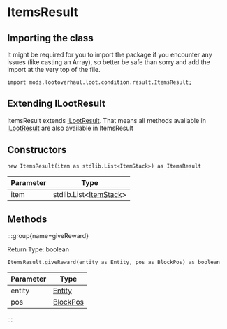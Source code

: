 # ItemsResult

## Importing the class

It might be required for you to import the package if you encounter any issues (like casting an Array), so better be safe than sorry and add the import at the very top of the file.
```zenscript
import mods.lootoverhaul.loot.condition.result.ItemsResult;
```


## Extending ILootResult

ItemsResult extends [ILootResult](/mods/lootoverhaul/loot/condition/result/ILootResult). That means all methods available in [ILootResult](/mods/lootoverhaul/loot/condition/result/ILootResult) are also available in ItemsResult

## Constructors


```zenscript
new ItemsResult(item as stdlib.List<ItemStack>) as ItemsResult
```
| Parameter |                            Type                             |
|-----------|-------------------------------------------------------------|
| item      | stdlib.List&lt;[ItemStack](/vanilla/api/item/ItemStack)&gt; |



## Methods

:::group{name=giveReward}

Return Type: boolean

```zenscript
ItemsResult.giveReward(entity as Entity, pos as BlockPos) as boolean
```

| Parameter |                    Type                     |
|-----------|---------------------------------------------|
| entity    | [Entity](/vanilla/api/entity/Entity)        |
| pos       | [BlockPos](/vanilla/api/util/math/BlockPos) |


:::


